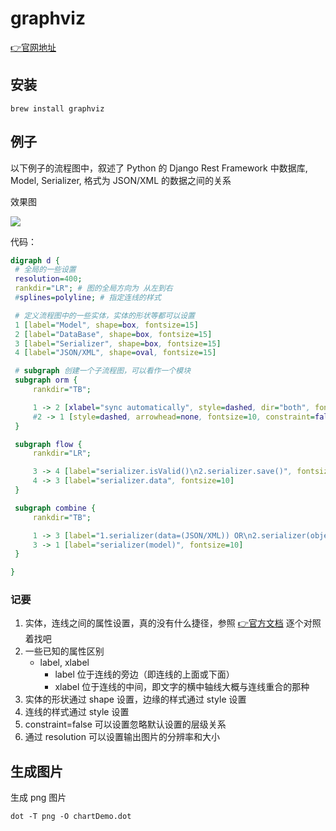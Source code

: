 # graphviz

[👉官网地址](http://www.graphviz.org)

## 安装

```shell
brew install graphviz
```

## 例子

以下例子的流程图中，叙述了 Python 的 Django Rest Framework 中数据库, Model, Serializer, 格式为 JSON/XML 的数据之间的关系

效果图

![](https://ws3.sinaimg.cn/large/006tKfTcgy1fg8fgyw61wj31kw0azaee.jpg)

代码：

```dot
digraph d {
 # 全局的一些设置
 resolution=400;
 rankdir="LR"; # 图的全局方向为 从左到右
 #splines=polyline; # 指定连线的样式

 # 定义流程图中的一些实体，实体的形状等都可以设置
 1 [label="Model", shape=box, fontsize=15]
 2 [label="DataBase", shape=box, fontsize=15]
 3 [label="Serializer", shape=box, fontsize=15]
 4 [label="JSON/XML", shape=oval, fontsize=15]

 # subgraph 创建一个子流程图，可以看作一个模块
 subgraph orm {
     rankdir="TB";

     1 -> 2 [xlabel="sync automatically", style=dashed, dir="both", fontsize=10, constraint=false]
     #2 -> 1 [style=dashed, arrowhead=none, fontsize=10, constraint=false]
 }

 subgraph flow {
     rankdir="LR";

     3 -> 4 [label="serializer.isValid()\n2.serializer.save()", fontsize=10]
     4 -> 3 [label="serializer.data", fontsize=10]
 }

 subgraph combine {
     rankdir="TB";

     1 -> 3 [label="1.serializer(data=(JSON/XML)) OR\n2.serializer(object, data=(JSON/XML))", fontsize=10]
     3 -> 1 [label="serializer(model)", fontsize=10]
 }

} 
```

### 记要

1. 实体，连线之间的属性设置，真的没有什么捷径，参照 [👉官方文档](http://www.graphviz.org/content/attrs) 逐个对照着找吧
2. 一些已知的属性区别
	- label, xlabel
		- label 位于连线的旁边（即连线的上面或下面）
		- xlabel 位于连线的中间，即文字的横中轴线大概与连线重合的那种
3. 实体的形状通过 shape 设置，边缘的样式通过 style 设置
4. 连线的样式通过 style 设置
5. constraint=false 可以设置忽略默认设置的层级关系
6. 通过 resolution 可以设置输出图片的分辨率和大小


## 生成图片

生成 png 图片

```shell
dot -T png -O chartDemo.dot
```

